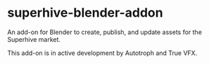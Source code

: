 # superhive-blender-addon
An add-on for Blender to create, publish, and update assets for the Superhive market.

This add-on is in active development by Autotroph and True VFX.

